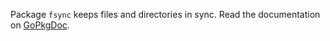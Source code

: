 Package `fsync` keeps files and directories in sync. Read the documentation on
[GoPkgDoc](http://go.pkgdoc.org/github.com/mostafah/fsync).